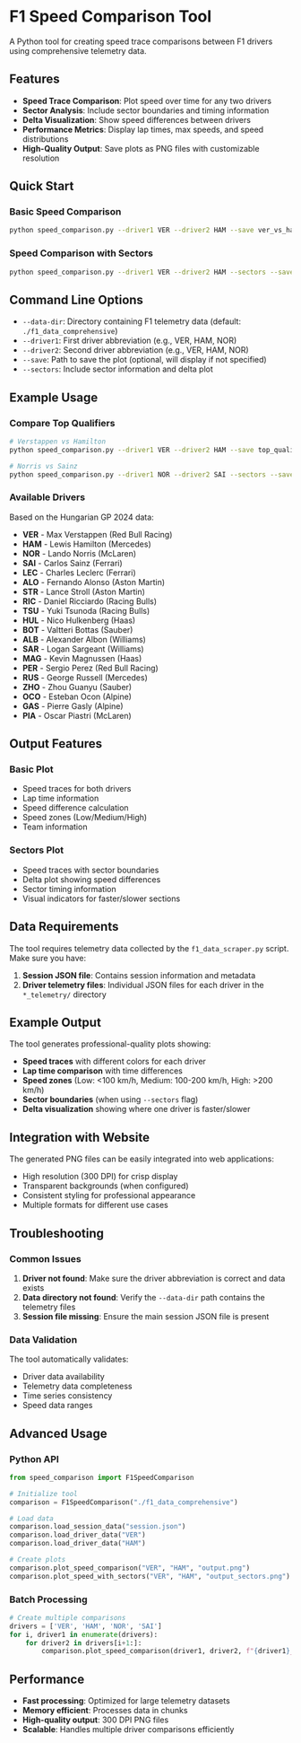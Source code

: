# F1 Speed Comparison Tool

A Python tool for creating speed trace comparisons between F1 drivers using comprehensive telemetry data.

## Features

- **Speed Trace Comparison**: Plot speed over time for any two drivers
- **Sector Analysis**: Include sector boundaries and timing information
- **Delta Visualization**: Show speed differences between drivers
- **Performance Metrics**: Display lap times, max speeds, and speed distributions
- **High-Quality Output**: Save plots as PNG files with customizable resolution

## Quick Start

### Basic Speed Comparison
```bash
python speed_comparison.py --driver1 VER --driver2 HAM --save ver_vs_ham.png
```

### Speed Comparison with Sectors
```bash
python speed_comparison.py --driver1 VER --driver2 HAM --sectors --save ver_vs_ham_sectors.png
```

## Command Line Options

- `--data-dir`: Directory containing F1 telemetry data (default: `./f1_data_comprehensive`)
- `--driver1`: First driver abbreviation (e.g., VER, HAM, NOR)
- `--driver2`: Second driver abbreviation (e.g., VER, HAM, NOR)
- `--save`: Path to save the plot (optional, will display if not specified)
- `--sectors`: Include sector information and delta plot

## Example Usage

### Compare Top Qualifiers
```bash
# Verstappen vs Hamilton
python speed_comparison.py --driver1 VER --driver2 HAM --save top_qualifiers.png

# Norris vs Sainz
python speed_comparison.py --driver1 NOR --driver2 SAI --sectors --save mclaren_vs_ferrari.png
```

### Available Drivers
Based on the Hungarian GP 2024 data:
- **VER** - Max Verstappen (Red Bull Racing)
- **HAM** - Lewis Hamilton (Mercedes)
- **NOR** - Lando Norris (McLaren)
- **SAI** - Carlos Sainz (Ferrari)
- **LEC** - Charles Leclerc (Ferrari)
- **ALO** - Fernando Alonso (Aston Martin)
- **STR** - Lance Stroll (Aston Martin)
- **RIC** - Daniel Ricciardo (Racing Bulls)
- **TSU** - Yuki Tsunoda (Racing Bulls)
- **HUL** - Nico Hulkenberg (Haas)
- **BOT** - Valtteri Bottas (Sauber)
- **ALB** - Alexander Albon (Williams)
- **SAR** - Logan Sargeant (Williams)
- **MAG** - Kevin Magnussen (Haas)
- **PER** - Sergio Perez (Red Bull Racing)
- **RUS** - George Russell (Mercedes)
- **ZHO** - Zhou Guanyu (Sauber)
- **OCO** - Esteban Ocon (Alpine)
- **GAS** - Pierre Gasly (Alpine)
- **PIA** - Oscar Piastri (McLaren)

## Output Features

### Basic Plot
- Speed traces for both drivers
- Lap time information
- Speed difference calculation
- Speed zones (Low/Medium/High)
- Team information

### Sectors Plot
- Speed traces with sector boundaries
- Delta plot showing speed differences
- Sector timing information
- Visual indicators for faster/slower sections

## Data Requirements

The tool requires telemetry data collected by the `f1_data_scraper.py` script. Make sure you have:

1. **Session JSON file**: Contains session information and metadata
2. **Driver telemetry files**: Individual JSON files for each driver in the `*_telemetry/` directory

## Example Output

The tool generates professional-quality plots showing:
- **Speed traces** with different colors for each driver
- **Lap time comparison** with time differences
- **Speed zones** (Low: <100 km/h, Medium: 100-200 km/h, High: >200 km/h)
- **Sector boundaries** (when using `--sectors` flag)
- **Delta visualization** showing where one driver is faster/slower

## Integration with Website

The generated PNG files can be easily integrated into web applications:
- High resolution (300 DPI) for crisp display
- Transparent backgrounds (when configured)
- Consistent styling for professional appearance
- Multiple formats for different use cases

## Troubleshooting

### Common Issues

1. **Driver not found**: Make sure the driver abbreviation is correct and data exists
2. **Data directory not found**: Verify the `--data-dir` path contains the telemetry files
3. **Session file missing**: Ensure the main session JSON file is present

### Data Validation

The tool automatically validates:
- Driver data availability
- Telemetry data completeness
- Time series consistency
- Speed data ranges

## Advanced Usage

### Python API
```python
from speed_comparison import F1SpeedComparison

# Initialize tool
comparison = F1SpeedComparison("./f1_data_comprehensive")

# Load data
comparison.load_session_data("session.json")
comparison.load_driver_data("VER")
comparison.load_driver_data("HAM")

# Create plots
comparison.plot_speed_comparison("VER", "HAM", "output.png")
comparison.plot_speed_with_sectors("VER", "HAM", "output_sectors.png")
```

### Batch Processing
```python
# Create multiple comparisons
drivers = ['VER', 'HAM', 'NOR', 'SAI']
for i, driver1 in enumerate(drivers):
    for driver2 in drivers[i+1:]:
        comparison.plot_speed_comparison(driver1, driver2, f"{driver1}_vs_{driver2}.png")
```

## Performance

- **Fast processing**: Optimized for large telemetry datasets
- **Memory efficient**: Processes data in chunks
- **High-quality output**: 300 DPI PNG files
- **Scalable**: Handles multiple driver comparisons efficiently
